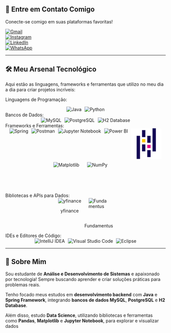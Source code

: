 ## 🌟 **Entre em Contato Comigo**  
Conecte-se comigo em suas plataformas favoritas!  

[![Gmail](https://img.shields.io/badge/-Gmail-D14836?style=for-the-badge&logo=gmail&logoColor=white)](mailto:sergioluizteixeira12345@gmail.com)  
[![Instagram](https://img.shields.io/badge/-Instagram-E4405F?style=for-the-badge&logo=instagram&logoColor=white)](https://www.instagram.com/serjo.__/)  
[![LinkedIn](https://img.shields.io/badge/-LinkedIn-0077B5?style=for-the-badge&logo=linkedin&logoColor=white)](https://www.linkedin.com/in/s%C3%A9rgio-nunes-02a314287/)  
[![WhatsApp](https://img.shields.io/badge/-WhatsApp-25D366?style=for-the-badge&logo=whatsapp&logoColor=white)](https://wa.me/5571981325228)  

---

## 🛠️ Meu Arsenal Tecnológico
Aqui estão as linguagens, frameworks e ferramentas que utilizo no meu dia a dia para criar projetos incríveis:

Linguagens de Programação:
<div style="display: flex; flex-wrap: wrap; gap: 10px; justify-content: center;"> <img src="https://img.icons8.com/color/96/000000/java-coffee-cup-logo--v1.png" alt="Java" title="Java"/> <img src="https://img.icons8.com/color/96/000000/python--v1.png" alt="Python" title="Python"/> </div>
Bancos de Dados:
<div style="display: flex; flex-wrap: wrap; gap: 10px; justify-content: center;"> <img src="https://img.icons8.com/color/96/000000/mysql-logo.png" alt="MySQL" title="MySQL"/> <img src="https://img.icons8.com/color/96/000000/postgreesql.png" alt="PostgreSQL" title="PostgreSQL"/> <img src="https://img.icons8.com/external-flat-juicy-fish/96/000000/external-database-cloud-computing-flat-flat-juicy-fish.png" alt="H2 Database" title="H2 Database"/> </div>
Frameworks e Ferramentas:
<div style="display: flex; flex-wrap: wrap; gap: 10px; justify-content: center;"> <img src="https://img.icons8.com/color/96/000000/spring-logo.png" alt="Spring" title="Spring Framework"/> <img src="https://img.icons8.com/dusk/96/000000/postman-api.png" alt="Postman" title="Postman"/> <img src="https://img.icons8.com/fluency/96/000000/jupyter.png" alt="Jupyter Notebook" title="Jupyter Notebook"/> <img src="https://img.icons8.com/external-tal-revivo-color-tal-revivo/96/000000/external-power-bi-a-business-analytics-service-that-delivers-insights-business-intelligence-logo-color-tal-revivo.png" alt="Power BI" title="Power BI"/> <img src="https://raw.githubusercontent.com/devicons/devicon/master/icons/pandas/pandas-original.svg" width="96" height="96" alt="Pandas" title="Pandas"/> <img src="https://upload.wikimedia.org/wikipedia/commons/8/84/Matplotlib_icon.svg" width="96" height="96" alt="Matplotlib" title="Matplotlib"/> <img src="https://upload.wikimedia.org/wikipedia/commons/3/31/NumPy_logo_2020.svg" width="96" height="96" alt="NumPy" title="NumPy"/> </div>
Bibliotecas e APIs para Dados:
<div style="display: flex; flex-wrap: wrap; gap: 10px; justify-content: center;"> <div style="display: flex; flex-direction: column; align-items: center;"> <img src="https://img.icons8.com/external-outline-geotatah/64/000000/external-finance-business-outline-geotatah.png" alt="yfinance" title="yfinance"/> <p>yfinance</p> </div> <div style="display: flex; flex-direction: column; align-items: center;"> <img src="https://avatars.githubusercontent.com/u/58405364?s=200&v=4" width="64" height="64" alt="Fundamentus" title="Fundamentus"/> <p>Fundamentus</p> </div> </div>
IDEs e Editores de Código:
<div style="display: flex; flex-wrap: wrap; gap: 10px; justify-content: center;"> <img src="https://img.icons8.com/color/96/000000/intellij-idea.png" alt="IntelliJ IDEA" title="IntelliJ IDEA"/> <img src="https://img.icons8.com/color/96/000000/visual-studio-code-2019.png" alt="Visual Studio Code" title="VS Code"/> <img src="https://img.icons8.com/offices/96/000000/java-eclipse.png" alt="Eclipse" title="Eclipse"/> </div>

---

## 🚀 **Sobre Mim**
Sou estudante de **Análise e Desenvolvimento de Sistemas** e apaixonado por tecnologia! Sempre buscando aprender e criar soluções práticas para problemas reais.  

Tenho focado meus estudos em **desenvolvimento backend** com **Java** e **Spring Framework**, integrando **bancos de dados MySQL**, **PostgreSQL** e **H2 Database**.  

Além disso, estudo **Data Science**, utilizando bibliotecas e ferramentas como **Pandas**, **Matplotlib** e **Jupyter Notebook**, para explorar e visualizar dados
